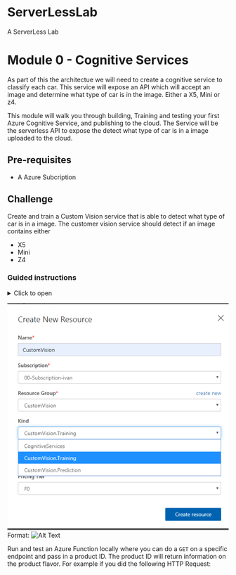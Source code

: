 # ServerLessLab
A ServerLess Lab



# Module 0 - Cognitive Services 
As part of this the architectue we will need to create a cognitive service to classify each car.  This service will expose an API which will accept an image and determine what type of car is in the image. Either a X5, Mini or z4.


This module will walk you through building, Training and testing your first Azure Cognitive Service, and publishing to the cloud.  The Service will be the serverless API to expose the detect what type of car is in a image uploaded to the cloud. 
## Pre-requisites 
* A Azure Subcription 

## Challenge
Create and train a  Custom Vision service that is able to detect what type of car is in a image. The customer vision service should detect if an image contains either
* X5 
* Mini
* Z4
### Guided instructions

<details><summary>Click to open</summary><p>



Create Cognitive Service 

1.	Unzip the file. It contains three folders (one for each model)
1.	Go to www.customvision.ai
1.	Login and create a new project
1.	Pick a name
1.	Classification. Multiclass. Domain: General 
1.	In the newly created project click on Add Images
1.	Select all images from one of the folder, e.g. X5
1.	Under My Tags enter e.g. X5 and hit enter. Then click on Upload 
1.	Repeat the step for all three models
1.	Once uploaded, click on the green Train button
1.12	Select Advanced Training. Leave the default of 1 hour training budget. Don’t worry, it will not run for an hour. Click Train
1.13	While this is running (10-15min), you con continue with the next step. Ideally in a new browser window/tab. Leave Custom Vision page open.
1.14	Once the training is finished, you will see the metrics. They should be in the range of 80-90%.
1.15	Click on publish to make this training available on a HTTP endpoint
1.16	Click on Prediction URL
1.17	Copy the second endpoint URL (“If you have an image file”), e.g. to Notepad. It looks something like this: https://southcentralus.api.cognitive.microsoft.com/customvision/v3.0/Prediction/xxxxxxx-xxxx-xxxxxx-xxx/classify/iterations/Iteration1/image
1.18	Also copy the Prediction-Key to Notepad

1.	“Create a resource” again
1.	Type “Cosmos DB”, click Create
1.	Select the resource group that you created in step module0 where your CognitiveServices are running 
1.	Type a unique account name
1.	Location: West Europe. Leave the rest as default and hit Review+Create. Then create
 * ![CreateServerLess](/module1/createCosmosDB.png)
</p></details>


![Custom Vision](/module1/CreateCustomVisionProject.png)
Format: ![Alt Text](url)

Run and test an Azure Function locally where you can do a `GET` on a specific endpoint and pass in a product ID.  The product ID will return information on the product flavor.  For example if you did the following HTTP Request:
